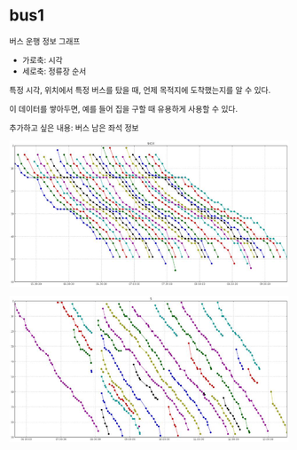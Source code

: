 bus1
====

버스 운행 정보 그래프

 - 가로축: 시각
 - 세로축: 정류장 순서
 
특정 시각, 위치에서 특정 버스를 탔을 때, 언제 목적지에 도착했는지를 알 수 있다.

이 데이터를 쌓아두면, 예를 들어 집을 구할 때 유용하게 사용할 수 있다.

추가하고 싶은 내용: 버스 남은 좌석 정보

![서울9404버스](screenshots/9404.jpg)

![성남5번버스](screenshots/seongnam_5.jpg)
